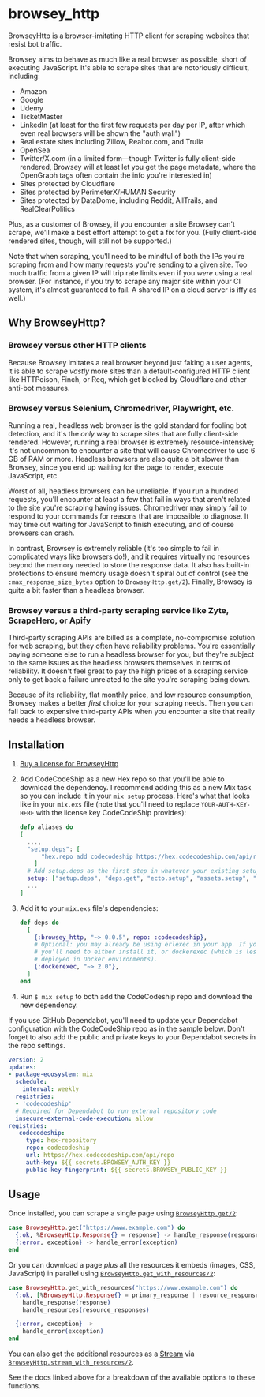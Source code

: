 # browsey_http

BrowseyHttp is a browser-imitating HTTP client for scraping websites that resist bot traffic.

Browsey aims to behave as much like a real browser as possible, short of executing JavaScript.
It's able to scrape sites that are notoriously difficult, including:

- Amazon
- Google
- Udemy
- TicketMaster
- LinkedIn (at least for the first few requests per day per IP, after which even real browsers will be shown the "auth wall")
- Real estate sites including Zillow, Realtor.com, and Trulia
- OpenSea
- Twitter/X.com (in a limited form—though Twitter is fully client-side rendered, Browsey will
  at least let you get the page metadata, where the OpenGraph tags often contain the info
  you're interested in)
- Sites protected by Cloudflare
- Sites protected by PerimeterX/HUMAN Security
- Sites protected by DataDome, including Reddit, AllTrails, and RealClearPolitics

Plus, as a customer of Browsey, if you encounter a site Browsey can't scrape, we'll make
a best effort attempt to get a fix for you. (Fully client-side rendered sites, though, will
still not be supported.)

Note that when scraping, you'll need to be mindful of both the IPs you're scraping from and
how many requests you're sending to a given site. Too much traffic from a given IP will trip
rate limits even if you *were* using a real browser. (For instance, if you try to scrape any
major site within your CI system, it's almost guaranteed to fail. A shared IP on a cloud
server is iffy as well.)

## Why BrowseyHttp?

### Browsey versus other HTTP clients

Because Browsey imitates a real browser beyond just faking a user agents, it is able to
scrape *vastly* more sites than a default-configured HTTP client like HTTPoison, Finch,
or Req, which get blocked by Cloudflare and other anti-bot measures.

### Browsey versus Selenium, Chromedriver, Playwright, etc.

Running a real, headless web browser is the gold standard for fooling bot detection, and
it's the *only* way to scrape sites that are fully client-side rendered. However, running
a real browser is extremely resource-intensive; it's not uncommon to encounter a site that
will cause Chromedriver to use 6 GB of RAM or more. Headless browsers are also quite a
bit slower than Browsey, since you end up waiting for the page to render, execute
JavaScript, etc.

Worst of all, headless browsers can be unreliable. If you run a hundred requests, you'll
encounter at least a few that fail in ways that aren't related to the site you're
scraping having issues. Chromedriver may simply fail to respond to your commands for
reasons that are impossible to diagnose. It may time out waiting for JavaScript to finish
executing, and of course browsers can crash.

In contrast, Browsey is extremely reliable (it's too simple to fail in complicated ways like
browsers do!), and it requires virtually no resources beyond the memory needed to store
the response data. It also has built-in protections to ensure memory usage doesn't
spiral out of control (see the `:max_response_size_bytes` option to `BrowseyHttp.get/2`).
Finally, Browsey is quite a bit faster than a headless browser.

### Browsey versus a third-party scraping service like Zyte, ScrapeHero, or Apify

Third-party scraping APIs are billed as a complete, no-compromise solution for web scraping,
but they often have reliability problems. You're essentially paying someone else to run
a headless browser for you, but they're subject to the same issues as the headless browsers
themselves in terms of reliability. It doesn't feel great to pay the high prices of a
scraping service only to get back a failure unrelated to the site you're scraping being down.

Because of its reliability, flat monthly price, and low resource consumption,
Browsey makes a better *first* choice for your scraping needs. Then you can fall back to
expensive third-party APIs when you encounter a site that really needs a headless browser.

## Installation

1. [Buy a license for BrowseyHttp](https://hex.codecodeship.com/package/browsey_http)
2. Add CodeCodeShip as a new Hex repo so that you'll be able to download the dependency.
    I recommend adding this as a new Mix task so you can include it in your `mix setup` process.
    Here's what that looks like in your `mix.exs` file (note that you'll need to replace `YOUR-AUTH-KEY-HERE` with the license key CodeCodeShip provides):

    ```elixir
    defp aliases do
    [
      ...,
      "setup.deps": [
          "hex.repo add codecodeship https://hex.codecodeship.com/api/repo --fetch-public-key SHA256:5hyUvvnGT45CntYCrHAOO3tn94l1xz8fUlyQS7qDhxg --auth-key YOUR-AUTH-KEY-HERE"
        ]
      # Add setup.deps as the first step in whatever your existing setup process was
      setup: ["setup.deps", "deps.get", "ecto.setup", "assets.setup", "assets.build"],
      ...
    ]
    ```
3. Add it to your `mix.exs` file's dependencies:

    ```elixir
    def deps do
      [
        {:browsey_http, "~> 0.0.5", repo: :codecodeship},
        # Optional: you may already be using erlexec in your app. If you're not,
        # you'll need to either install it, or dockerexec (which is less fussy when
        # deployed in Docker environments).
        {:dockerexec, "~> 2.0"},
      ]
    end
    ```
4. Run `$ mix setup` to both add the CodeCodeship repo and download the new dependency.

If you use GitHub Dependabot, you'll need to update your Dependabot configuration 
with the CodeCodeShip repo as in the sample below. Don't forget to also add the
public and private keys to your Dependabot secrets in the repo settings.

```yaml
version: 2
updates:
- package-ecosystem: mix
  schedule:
    interval: weekly
  registries:
  - 'codecodeship'
  # Required for Dependabot to run external repository code
  insecure-external-code-execution: allow
registries:
   codecodeship:
     type: hex-repository
     repo: codecodeship
     url: https://hex.codecodeship.com/api/repo
     auth-key: ${{ secrets.BROWSEY_AUTH_KEY }}
     public-key-fingerprint: ${{ secrets.BROWSEY_PUBLIC_KEY }}
```

## Usage

Once installed, you can scrape a single page using [`BrowseyHttp.get/2`](http://hexdocs.codecodeship.com/browsey_http/0.0.5/BrowseyHttp.html#get/2):

```elixir
case BrowseyHttp.get("https://www.example.com") do
  {:ok, %BrowseyHttp.Response{} = response} -> handle_response(response)
  {:error, exception} -> handle_error(exception)
end
```

Or you can download a page *plus* all the resources it embeds (images, CSS, JavaScript) 
in parallel using [`BrowseyHttp.get_with_resources/2`](http://hexdocs.codecodeship.com/browsey_http/0.0.5/BrowseyHttp.html#get_with_resources/2):

```elixir
case BrowseyHttp.get_with_resources("https://www.example.com") do
  {:ok, [%BrowseyHttp.Response{} = primary_response | resource_responses]} ->
    handle_response(response)
    handle_resources(resource_responses)

  {:error, exception} ->
    handle_error(exception)
end
```

You can also get the additional resources as a [Stream](https://hexdocs.pm/elixir/Stream.html)
via [`BrowseyHttp.stream_with_resources/2`](http://hexdocs.codecodeship.com/browsey_http/0.0.5/BrowseyHttp.html#stream_with_resources/2).

See the docs linked above for a breakdown of the available options to these functions.
